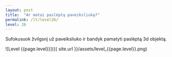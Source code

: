 ```yaml
---
layout: post
title:  "Ar matai paslėptą paveiksliuką?"
permalink: /lt/level26/
level: 26
---
```

Sufokusuok žvilgsnį už paveiksliuko ir bandyk pamatyti paslėptą 3d objektą.

![Level {{page.level}}]({{ site.url }}/assets/level_{{page.level}}.png)